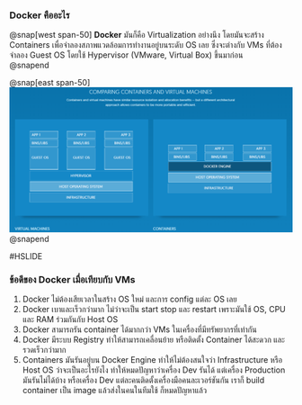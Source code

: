 ### Docker คืออะไร  

@snap[west span-50]
**Docker** มันก็คือ Virtualization อย่างนึง โดยมันจะสร้าง Containers เพื่อจำลองสภาพแวดล้อมการทำงานอยู่บนระดับ OS เลย ซึ่งจะต่างกับ VMs ที่ต้องจำลอง Guest OS โดยใช้ Hypervisor (VMware, Virtual Box) ขึ้นมาก่อน  
@snapend

@snap[east span-50]
![](assets/img/1_hmLHrf5_STV98PvOr2ydzA.png)
@snapend

#HSLIDE

### ข้อดีของ Docker เมื่อเทียบกับ VMs  

1. Docker ไม่ต้องเสียเวลาในสร้าง OS ใหม่ และการ config แต่ละ OS เลย
2. Docker เบาและเร็วกว่ามาก ไม่ว่าจะเป็น start stop และ restart เพราะมันใช้ OS, CPU และ RAM ร่วมกันกับ Host OS
3. Docker สามารถรัน container ได้มากกว่า VMs ในเครื่องที่มีทรัพยากรที่เท่ากัน
4. Docker มีระบบ Registry ทำให้สามารถเคลื่อนย้าย หรือติดตั้ง Container ได้สะดวก และรวดเร็วกว่ามาก
5. Containers มันรันอยู่บน Docker Engine ทำให้ไม่ต้องสนใจว่า Infrastructure หรือ Host OS ว่าจะเป็นอะไรยังไง ทำให้หมดปัญหาว่าเครื่อง Dev รันได้ แต่เครื่อง Production มันรันไม่ได้บ้าง หรือเครื่อง Dev แต่ละคนติดตั้งเครื่องมือคนละเวอร์ชันกัน เราก็ build container เป็น image แล้วส่งในคนในทีมใช้ ก็หมดปัญหาแล้ว
